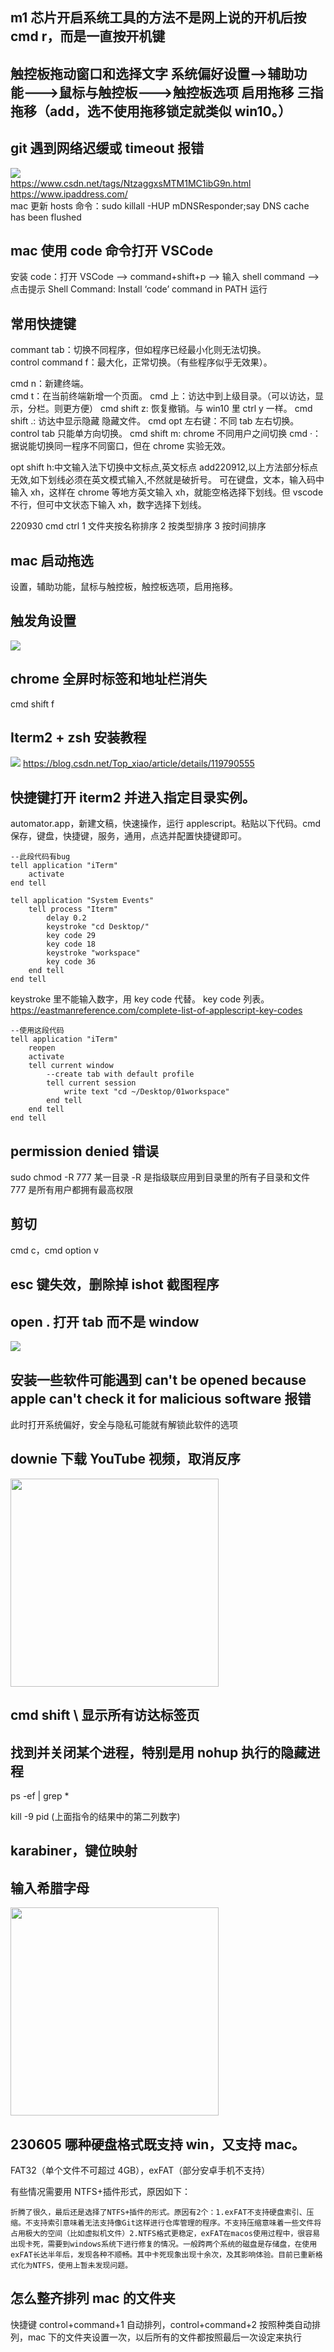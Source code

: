 ## m1 芯片开启系统工具的方法不是网上说的开机后按 cmd r，而是一直按开机键

## 触控板拖动窗口和选择文字 系统偏好设置-->辅助功能--->鼠标与触控板--->触控板选项 启用拖移 三指拖移（add，选不使用拖移锁定就类似 win10。）

## git 遇到网络迟缓或 timeout 报错

![](2022-06-09-10-19-44.png)  
https://www.csdn.net/tags/NtzaggxsMTM1MC1ibG9n.html  
https://www.ipaddress.com/  
mac 更新 hosts 命令：sudo killall -HUP mDNSResponder;say DNS cache has been flushed

## mac 使用 code 命令打开 VSCode

安装 code：打开 VSCode –> command+shift+p –> 输入 shell command –> 点击提示 Shell Command: Install ‘code’ command in PATH 运行

## 常用快捷键

commant tab：切换不同程序，但如程序已经最小化则无法切换。  
control command f：最大化，正常切换。（有些程序似乎无效果）。

cmd n：新建终端。  
cmd t：在当前终端新增一个页面。
cmd 上：访达中到上级目录。（可以访达，显示，分栏。则更方便）
cmd shift z: 恢复撤销。与 win10 里 ctrl y 一样。
cmd shift .: 访达中显示隐藏 隐藏文件。
cmd opt 左右键：不同 tab 左右切换。control tab 只能单方向切换。
cmd shift m: chrome 不同用户之间切换
cmd ·：据说能切换同一程序不同窗口，但在 chrome 实验无效。

opt shift h:中文输入法下切换中文标点,英文标点
add220912,以上方法部分标点无效,如下划线必须在英文模式输入,不然就是破折号。
可在键盘，文本，输入码中输入 xh，这样在 chrome 等地方英文输入 xh，就能空格选择下划线。但 vscode 不行，但可中文状态下输入 xh，数字选择下划线。

220930
cmd ctrl 1 文件夹按名称排序
2 按类型排序
3 按时间排序

## mac 启动拖选

设置，辅助功能，鼠标与触控板，触控板选项，启用拖移。

## 触发角设置

![](img/pasteImage-2022-06-10-15-15-25.png)

## chrome 全屏时标签和地址栏消失

cmd shift f

## Iterm2 + zsh 安装教程

![](img/pasteImage-2022-06-11-14-36-36.png)
https://blog.csdn.net/Top_xiao/article/details/119790555

## 快捷键打开 iterm2 并进入指定目录实例。

automator.app，新建文稿，快速操作，运行 applescript。粘贴以下代码。cmd 保存，键盘，快捷键，服务，通用，点选并配置快捷键即可。

```
--此段代码有bug
tell application "iTerm"
	activate
end tell

tell application "System Events"
	tell process "Iterm"
		delay 0.2
		keystroke "cd Desktop/"
		key code 29
		key code 18
		keystroke "workspace"
		key code 36
	end tell
end tell
```

keystroke 里不能输入数字，用 key code 代替。
key code 列表。
https://eastmanreference.com/complete-list-of-applescript-key-codes

```
--使用这段代码
tell application "iTerm"
	reopen
	activate
	tell current window
		--create tab with default profile
		tell current session
			write text "cd ~/Desktop/01workspace"
		end tell
	end tell
end tell
```

## permission denied 错误

sudo chmod -R 777 某一目录
-R 是指级联应用到目录里的所有子目录和文件
777 是所有用户都拥有最高权限

## 剪切

cmd c，cmd option v

## esc 键失效，删除掉 ishot 截图程序

## open . 打开 tab 而不是 window

![](./img/2022-10-01-11-34-13.png)

## 安装一些软件可能遇到 can't be opened because apple can't check it for malicious software 报错

此时打开系统偏好，安全与隐私可能就有解锁此软件的选项

## downie 下载 YouTube 视频，取消反序

<img src='./img/2022-11-23-13-26-24.png' height=333px></img>

## cmd shift \ 显示所有访达标签页

## 找到并关闭某个进程，特别是用 nohup 执行的隐藏进程

ps -ef | grep \*

kill -9 pid (上面指令的结果中的第二列数字)

## karabiner，键位映射

## 输入希腊字母

<img src='./img/2023-04-28-10-05-21.png' height=333px></img>

## 230605 哪种硬盘格式既支持 win，又支持 mac。

FAT32（单个文件不可超过 4GB），exFAT（部分安卓手机不支持）

有些情况需要用 NTFS+插件形式，原因如下：

```
折腾了很久，最后还是选择了NTFS+插件的形式。原因有2个：1.exFAT不支持硬盘索引、压缩。不支持索引意味着无法支持像Git这样进行仓库管理的程序。不支持压缩意味着一些文件将占用极大的空间（比如虚拟机文件）2.NTFS格式更稳定，exFAT在macos使用过程中，很容易出现卡死，需要到windows系统下进行修复的情况。一般跨两个系统的磁盘是存储盘，在使用exFAT长达半年后，发现各种不顺畅。其中卡死现象出现十余次，及其影响体验。目前已重新格式化为NTFS，使用上暂未发现问题。
```

## 怎么整齐排列 mac 的文件夹

快捷键 control+command+1 自动排列，control+command+2 按照种类自动排列，mac 下的文件夹设置一次，以后所有的文件都按照最后一次设定来执行
